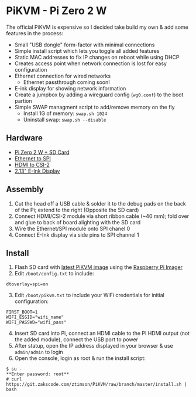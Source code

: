 # PiKVM - Pi Zero 2 W

The official PiKVM is expensive so I decided take build my own & add some features in the process:
- Small "USB dongle" form-factor with minimal connections 
- Simple install script which lets you toggle all added features
- Static MAC addresses to fix IP changes on reboot while using DHCP
- Creates access point when network connection is lost for easy configuration
- Ethernet connection for wired networks
  - Ethernet passthrough coming soon!
- E-ink display for showing network information
- Create a jumpbox by adding a wireguard config (`wg0.conf`) to the boot partion
- Simple SWAP managment script to add/remove memory on the fly
  - Install 1G of memory: `swap.sh 1024`
  - Uninstall swap: `swap.sh --disable`

## Hardware
 - [Pi Zero 2 W + SD Card](https://www.raspberrypi.com/products/raspberry-pi-zero-2-w/)
 - [Ethernet to SPI](https://www.waveshare.com/enc28j60-ethernet-board.htm)
 - [HDMI to CSI-2](https://www.waveshare.com/hdmi-to-csi-adapter.htm)
 - [2.13" E-Ink Display](https://www.waveshare.com/2.13inch-e-paper-hat.htm)

## Assembly
1. Cut the head off a USB cable & solder it to the debug pads on the back of the Pi; extend to the right (Opposite the SD card)
2. Connect HDMI/CSI-2 module via short ribbon cable (~40 mm); fold over and glue to back of board alighting with the SD card
3. Wire the Ethernet/SPI module onto SPI chanel 0
4. Connect E-Ink display via side pins to SPI channel 1

## Install
1. Flash SD card with [latest PiKVM image](https://pikvm.org/download/) using the [Raspberry Pi Imager](https://www.raspberrypi.com/software/)
2. Edit `/boot/config.txt` to include:
```
dtoverlay=spi=on
```
3. Edit `/boot/pikvm.txt` to include your WiFi credentials for initial configuration:
```
FIRST_BOOT=1
WIFI_ESSID="wifi_name"
WIFI_PASSWD="wifi_pass"
```
4. Insert SD card into Pi, connect an HDMI cable to the PI HDMI output (not the added module), connect the USB port to power
5. After statup, open the IP address displayed in your browser & use `admin/admin` to login
6. Open the console, login as root & run the install script:
```
$ su -
**Enter password: root**
# curl https://git.zakscode.com/ztimson/PiKVM/raw/branch/master/install.sh | bash
